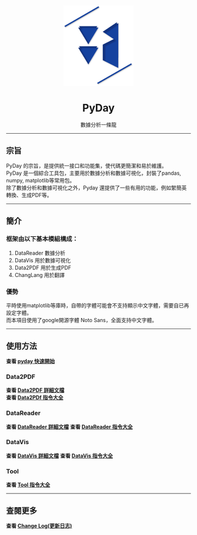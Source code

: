 <p align="center">
    <img width="192px" src="./doc/Logo/AnsonLogo01.png" >
</p>
<h1 align="center"><b>PyDay</b></h1>

<p align="center">數據分析一條龍</p>
<p align="center"></p>

---

## 宗旨
PyDay 的宗旨，是提供統一接口和功能集，使代碼更簡潔和易於維護。  
PyDay 是一個綜合工具包，主要用於數據分析和數據可視化，封裝了pandas, numpy, matplotlib等常用包。  
除了數據分析和數據可視化之外，Pyday 還提供了一些有用的功能，例如䌓簡英轉換、生成PDF等。  

---

## 簡介
### 框架由以下基本模組構成：
1. DataReader 數據分析
2. DataVis 用於數據可視化
3. Data2PDF 用於生成PDF
4. ChangLang 用於翻譯
<!-- Machine Learning 機器學習 -->

### 優勢
平時使用matplotlib等庫時，自帶的字體可能會不支持顯示中文字體，需要自已再設定字體。  
而本項目使用了google開源字體 Noto Sans，全面支持中文字體。

---

## 使用方法
**查看 [pyday 快速開始](doc/documentation/guide_tc.md)**

### Data2PDF
**查看 [Data2PDF 詳細文檔](doc/documentation/Data2PDF/Data2PDF.md)**  
**查看 [Data2PDf 指令大全](doc/documentation/Data2PDF/Data2PDF_ALL.md)**

### DataReader
**查看 [DataReader 詳細文檔](doc/documentation/DataReader/DataReader.md)**
**查看 [DataReader 指令大全](doc/documentation/DataReader/DataReader_ALL.md)**

### DataVis
**查看 [DataVis 詳細文檔](doc/documentation/DataVis/DataVis.md)**
**查看 [DataVis 指令大全](doc/documentation/DataVis/DataVis_ALL.md)**

### Tool
<!-- **查看 [dirTree](doc/documentation/Tool/dirTree.md)** -->
<!-- **查看 [unzip](doc/documentation/Tool/)** -->
**查看 [Tool 指令大全](doc/documentation/Tool/Tool_ALL.md)**

---

## 查閱更多
**查看 [Change Log(更新日志)](doc/changelog.md)**
